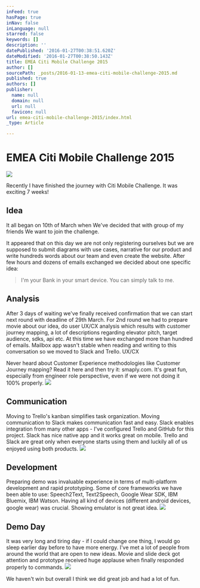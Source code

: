 ```yaml
---
inFeed: true
hasPage: true
inNav: false
inLanguage: null
starred: false
keywords: []
description: ''
datePublished: '2016-01-27T00:38:51.620Z'
dateModified: '2016-01-27T00:38:50.143Z'
title: EMEA Citi Mobile Challenge 2015
author: []
sourcePath: _posts/2016-01-13-emea-citi-mobile-challenge-2015.md
published: true
authors: []
publisher:
  name: null
  domain: null
  url: null
  favicon: null
url: emea-citi-mobile-challenge-2015/index.html
_type: Article

---
```

# EMEA Citi Mobile Challenge 2015
![](https://the-grid-user-content.s3-us-west-2.amazonaws.com/116bc2c4-0fdf-4cc2-919d-76794a072267.jpg)

Recently I have finished the journey with Citi Mobile Challenge. It was exciting 7 weeks! 

## Idea

It all began on 10th of March when We've decided that with group of my friends We want to join the challenge. 

It appeared that on this day we are not only registering ourselves but we are supposed to submit diagrams with use cases, narrative for our product and write hundreds words about our team and even create the website. After few hours and dozens of emails exchanged we decided about one specific idea:

> I'm your Bank in your smart device. You can simply talk to me.

## Analysis

After 3 days of waiting we've finally received confirmation that we can start next round with deadline of 29th March.
For 2nd round we had to prepare movie about our idea, do user UX/CX analysis which results with customer journey mapping, a lot of descriptions regarding elevator pitch, target audience, sdks, api etc. At this time we have exchanged more than hundred of emails. Mailbox app wasn't stable when reading and writing to this conversation so we moved to Slack and Trello.
UX/CX

Never heard about Customer Experience methodologies like Customer Journey mapping? Read it here and then try it: smaply.com. It's great fun, especially from engineer role perspective, even if we were not doing it 100% properly.
![](https://the-grid-user-content.s3-us-west-2.amazonaws.com/1769b8d4-7311-4075-9644-f820634a7c76.jpg)

## Communication

Moving to Trello's kanban simplifies task organization. Moving communication to Slack makes communication fast and easy. Slack enables integration from many other apps - I've configured Trello and GitHub for this project. Slack has nice native app and it works great on mobile. Trello and Slack are great only when everyone starts using them and luckily all of us enjoyed using both products.
![](https://the-grid-user-content.s3-us-west-2.amazonaws.com/f30ff9f9-2879-4b98-b5c0-d761aa84e44a.jpg)

## Development

Preparing demo was invaluable experience in terms of multi-platform development and rapid prototyping. Some of core frameworks we have been able to use: Speech2Text, Text2Speech, Google Wear SDK, IBM Bluemix, IBM Watson. Having all kind of devices (different android devices, google wear) was crucial. Showing emulator is not great idea.
![](https://the-grid-user-content.s3-us-west-2.amazonaws.com/33a4784f-cbb2-431e-8b9e-00431ecb3158.jpg)

## Demo Day

It was very long and tiring day - if I could change one thing, I would go sleep earlier day before to have more energy. I've met a lot of people from around the world that are open to new ideas. Movie and slide deck got attention and prototype received huge applause when finally responded properly to commands.
![](https://the-grid-user-content.s3-us-west-2.amazonaws.com/ac6e5a54-7149-490b-8ccc-4764f9c20335.jpg)

We haven't win but overall I think we did great job and had a lot of fun.